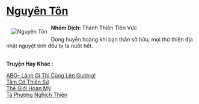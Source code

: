 <a href="https://utruyen.com/nguyen-ton/14284/" title="Nguyên Tôn"><h1>Nguyên Tôn</h1></a><div style="display:table"><img align="right" style="float: left; padding: 10px;" src="https://utruyen.com/images/story/200x260/nguyen-ton.jpg" alt="Nguyên Tôn"><b>Nhóm Dịch: </b>Thánh Thiên Tiên Vực<p></p>Dùng huyền hoàng khí bạn thân sở hữu, mọi thứ thiện địa nhật nguyệt tinh đều bị ta nuốt hết.</div><p><br><b>Truyện Hay Khác :</b></p><a href="https://utruyen.com/abo-lanh-gi-thi-cung-len-giuong/19407/" alt="ABO- Lãnh Gì Thì Cũng Lên Giường!">ABO- Lãnh Gì Thì Cũng Lên Giường!</a><br/><a href="https://dammyh.wordpress.com/2019/11/07/tam-co-thien-su/" alt="Tâm Cơ Thiên Sứ">Tâm Cơ Thiên Sứ</a><br/><a href="https://truyenhot2020.wordpress.com/2019/12/11/the-gioi-hoan-my/" alt="Thế Giới Hoàn Mỹ">Thế Giới Hoàn Mỹ</a><br/><a href="https://truyenngontinhay.wordpress.com/2019/10/03/ta-phuong-nghich-thien/" alt="Tà Phượng Nghịch Thiên">Tà Phượng Nghịch Thiên</a><br/>